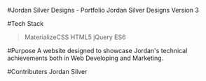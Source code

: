 #Jordan Silver Designs - Portfolio
Jordan Silver Designs Version 3

#Tech Stack
>MaterializeCSS
>HTML5
>jQuery
>ES6

#Purpose
A website designed to showcase Jordan's technical achievements both in Web Developing and Marketing.

#Contributers
Jordan Silver
